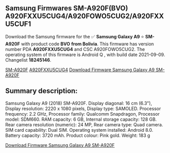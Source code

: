 <h2>Samsung Firmwares SM-A920F(BVO) A920FXXU5CUG4/A920FOWO5CUG2/A920FXXU5CUF1</h2>
Download the Samsung firmware for the ✅ <strong>Samsung Galaxy A9 </strong> ⭐ <strong>SM-A920F</strong> with product code <strong>BVO</strong> <strong> from Bolivia</strong>. This firmware has version number PDA <strong>A920FXXU5CUG4</strong> and CSC A920FOWO5CUG2. The operating system of this firmware is Android Q , with build date 2021-09-09. Changelist <strong>18245146</strong>.


[SM-A920F](https://samfirm.shop/samsung/model/SM-A920F)
[A920FXXU5CUG4](https://samfirm.shop/samsung/pda/A920FXXU5CUG4)
[Download Firmware Samsung Galaxy A9 SM-A920F](https://samfirm.shop/samsung/firmware/455050)
<h2>Summary description:</h2>
<p>Samsung Galaxy A9 (2018) SM-A920F. Display diagonal: 16 cm (6.3"), Display resolution: 2220 x 1080 pixels, Display type: SAMOLED. Processor frequency: 2.2 GHz, Processor family: Qualcomm Snapdragon, Processor model: SDM660. RAM capacity: 6 GB, Internal storage capacity: 128 GB. Rear camera resolution (numeric): 24 MP, Rear camera type: Quad camera. SIM card capability: Dual SIM. Operating system installed: Android 8.0. Battery capacity: 3720 mAh. Product colour: Pink gold. Weight: 183 g</p>


[Download Firmware Samsung Galaxy A9 SM-A920F](https://samfirm.shop/samsung/firmware/455050)
